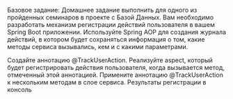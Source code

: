 Базовое задание:
Домашнее задание выполнить для одного из пройденных 
семинаров в проекте с Базой Данных.
Вам необходимо разработать механизм регистрации 
действий пользователя в вашем Spring Boot приложении. 
Используйте Spring AOP для создания журнала действий, 
в котором будет сохраняться информация о том, какие
методы сервиса вызывались, кем и с какими параметрами.

Создайте аннотацию @TrackUserAction.
Реализуйте aspect, который будет регистрировать действия
пользователя, когда вызывается метод, отмеченный 
этой аннотацией.
Примените аннотацию @TrackUserAction к нескольким
методам в слое сервиса.
Результаты регистрации в консоль
